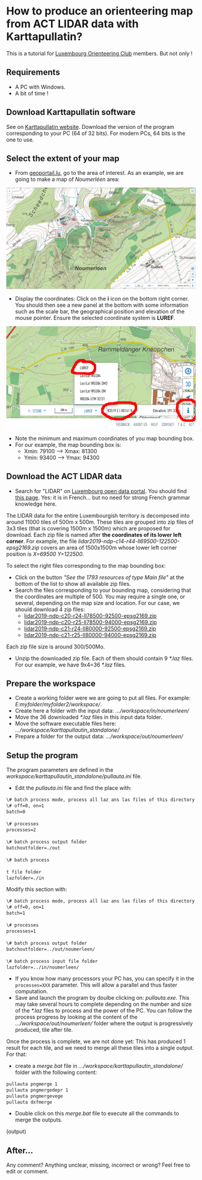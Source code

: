 # How to produce an orienteering map from ACT LIDAR data with Karttapullatin?

This is a tutorial for [Luxembourg Orienteering Club](https://orienteering.lu/) members. But not only !

## Requirements

- A PC with Windows.
- A bit of time !

## Download Karttapullatin software

See on [Karttapullatin website](http://www.routegadget.net/karttapullautin/). Download the version of the program corresponding to your PC (64 of 32 bits). For modern PCs, 64 bits is the one to use.

## Select the extent of your map

- From [geoportail.lu](https://map.geoportail.lu/theme/main?version=3&zoom=14&X=684902&Y=6379262&lang=en&layers=&opacities=&bgLayer=topogr_global), go to the area of interest. As an example, we are going to make a map of *Noumerléen* area:

![Noumerléen](img/1_area.png)

- Display the coordinates: Click on the **i** icon on the bottom right corner. You should then see a new panel at the bottom with some information such as the scale bar, the geographical position and elevation of the mouse pointer. Ensure the selected coordinate system is **LUREF**.

![position](img/2_pos.png)

- Note the minimum and maximum coordinates of you map bounding box.
- For our example, the map bounding box is:
   - Xmin: 79100  -->  Xmax: 81300
   - Ymin: 93400  -->  Ymax: 94300

## Download the ACT LIDAR data

- Search for "LIDAR" on [Luxembourg open data portal](https://data.public.lu/fr/). You should find [this page](https://data.public.lu/en/datasets/lidar-2019-releve-3d-du-territoire-luxembourgeois/). Yes: it is in French... but no need for strong French grammar knowledge here.

The LIDAR data for the entire Luxembourgish territory is decomposed into around 11000 tiles of 500m x 500m. These tiles are grouped into zip files of 3x3 tiles (that is covering 1500m x 1500m) which are proposed for download. Each zip file is named after **the coordinates of its lower left corner**. For example, the file *lidar2019-ndp-c14-r44-ll69500-122500-epsg2169.zip* covers an area of 1500x1500m whose lower left corner position is *X=69500 Y=122500*.

To select the right files corresponding to the map bounding box:
- Click on the button *"See the 1793 resources of type Main file"* at the bottom of the list to show all available zip files.
- Search the files corresponding to your bounding map, considering that the coordinates are multiple of 500. You may require a single one, or several, depending on the map size and location. For our case, we should download 4 zip files:
  - [lidar2019-ndp-c20-r24-ll78500-92500-epsg2169.zip](https://download.data.public.lu/resources/lidar-2019-releve-3d-du-territoire-luxembourgeois/20200109-075037/lidar2019-ndp-c20-r24-ll78500-92500-epsg2169.zip)
  - [lidar2019-ndp-c20-r25-ll78500-94000-epsg2169.zip](https://download.data.public.lu/resources/lidar-2019-releve-3d-du-territoire-luxembourgeois/20200109-075309/lidar2019-ndp-c20-r25-ll78500-94000-epsg2169.zip)
  - [lidar2019-ndp-c21-r24-ll80000-92500-epsg2169.zip](https://download.data.public.lu/resources/lidar-2019-releve-3d-du-territoire-luxembourgeois/20200109-093636/lidar2019-ndp-c21-r24-ll80000-92500-epsg2169.zip)
  - [lidar2019-ndp-c21-r25-ll80000-94000-epsg2169.zip](https://download.data.public.lu/resources/lidar-2019-releve-3d-du-territoire-luxembourgeois/20200109-093959/lidar2019-ndp-c21-r25-ll80000-94000-epsg2169.zip)

Each zip file size is around 300/500Mo.

- Unzip the downloaded zip file. Each of them should contain 9 *\*.laz* files. For our example, we have 9x4=36 *\*.laz* files.

## Prepare the workspace

- Create a working folder were we are going to put all files. For example: *E:myfolder/myfolder2/workspace/*.
- Create here a folder with the input data: *.../workspace/in/noumerleen/*
- Move the 36 downloaded *\*.laz* files in this input data folder.
- Move the software executable files here: *.../workspace/karttapullautin_standalone/*
- Prepare a folder for the output data: *.../workspace/out/noumerleen/*

## Setup the program

The program parameters are defined in the *workspace/karttapullautin_standalone/pullauta.ini* file.
- Edit the *pullauta.ini* file and find the place with:

```
\# batch process mode, process all laz ans las files of this directory
\# off=0, on=1  
batch=0

\# processes
processes=2

\# batch process output folder
batchoutfolder=./out

\# batch process 

t file folder
lazfolder=./in
```

Modify this section with:

```
\# batch process mode, process all laz ans las files of this directory
\# off=0, on=1  
batch=1

\# processes
processes=1

\# batch process output folder
batchoutfolder=../out/noumerleen/

\# batch process input file folder
lazfolder=../in/noumerleen/
```
- If you know how many processors your PC has, you can specify it in the `processes=XXX` parameter. This will allow a parallel and thus faster computation.
- Save and launch the program by doulbe clicking on: *pullauta.exe*. This may take several hours to complete depending on the number and size of the *\*.laz* files to process and the power of the PC. You can follow the process progress by looking at the content of the *.../workspace/out/noumerleen/* folder where the output is progressively produced, tile after tile.

Once the process is complete, we are not done yet: This has produced 1 result for each tile, and we need to merge all these tiles into a single output. For that:

- create a *merge.bat* file in *.../workspace/karttapullautin_standalone/* folder with the following content:
```
pullauta pngmerge 1
pullauta pngmergedepr 1
pullauta pngmergevege
pullauta dxfmerge
```
- Double click on this *merge.bat* file to execute all the commands to merge the outputs.

(output)

## After...


Any comment? Anything unclear, missing, incorrect or wrong? Feel free to edit or comment.
